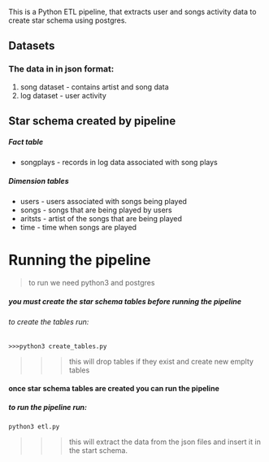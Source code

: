 This is a Python ETL pipeline, that extracts user and songs activity data to create star schema using postgres.

## Datasets
### The data in in json format:
1. song dataset - contains artist and song data
2. log dataset - user activity

## Star schema created by pipeline
##### Fact table
  * songplays - records in log data associated with song plays

##### Dimension tables
  * users - users associated with songs being played
  * songs - songs that are being played by users
  * aritsts - artist of the songs that are being played
  * time - time when songs are played
  

# Running the pipeline
> to run we need python3 and postgres
##### you must create the star schema tables before running the pipeline
###### to create the tables run:
 ```
 >>>python3 create_tables.py
 ```
 >>> this will drop tables if they exist and create new emplty tables

#### once star schema tables are created you can run the pipeline
##### to run the pipeline run:
```
python3 etl.py
```
 >>> this will extract the data from the json files and insert it in the start schema.
 
  


  
